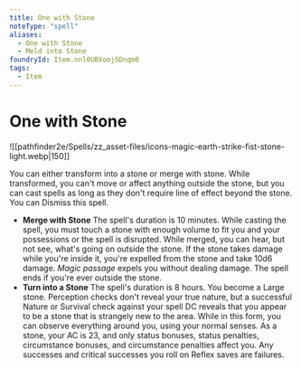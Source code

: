```yaml
---
title: One with Stone
noteType: "spell"
aliases:
  - One with Stone
  - Meld into Stone
foundryId: Item.nnl0UBXooj5Dnqm0
tags:
  - Item
---
```


# One with Stone
![[pathfinder2e/Spells/zz_asset-files/icons-magic-earth-strike-fist-stone-light.webp|150]]

You can either transform into a stone or merge with stone. While transformed, you can't move or affect anything outside the stone, but you can cast spells as long as they don't require line of effect beyond the stone. You can Dismiss this spell.

*   **Merge with Stone** The spell's duration is 10 minutes. While casting the spell, you must touch a stone with enough volume to fit you and your possessions or the spell is disrupted. While merged, you can hear, but not see, what's going on outside the stone. If the stone takes damage while you're inside it, you're expelled from the stone and take 10d6 damage. _Magic passage_ expels you without dealing damage. The spell ends if you're ever outside the stone.
*   **Turn into a Stone** The spell's duration is 8 hours. You become a Large stone. Perception checks don't reveal your true nature, but a successful Nature or Survival check against your spell DC reveals that you appear to be a stone that is strangely new to the area. While in this form, you can observe everything around you, using your normal senses. As a stone, your AC is 23, and only status bonuses, status penalties, circumstance bonuses, and circumstance penalties affect you. Any successes and critical successes you roll on Reflex saves are failures.

